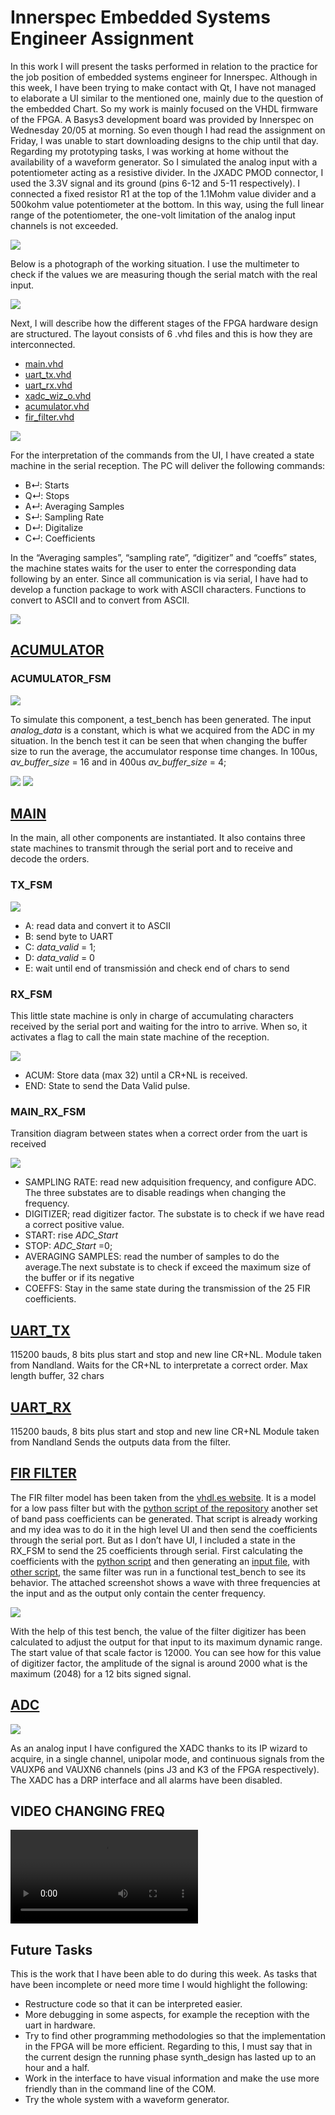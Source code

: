# Innerspec Embedded Systems Engineer Assignment
In this work I will present the tasks performed in relation to the practice for the job position of embedded systems engineer for Innerspec.
Although in this week, I have been trying to make contact with Qt, I have not managed to elaborate a UI similar to the mentioned one, mainly due to the question of the embedded Chart. So my work is mainly focused on the VHDL firmware of the FPGA.
A Basys3 development board was provided by Innerspec on Wednesday 20/05 at morning. So even though I had read the assignment on Friday, I was unable to start downloading designs to the chip until that day.
Regarding my prototyping tasks, I was working at home without the availability of a waveform generator. So I simulated the analog input with a potentiometer acting as a resistive divider.
In the JXADC PMOD connector, I used the 3.3V signal and its ground (pins 6-12 and 5-11 respectively). I connected a fixed resistor R1 at the top of the 1.1Mohm value divider and a 500kohm value potentiometer at the bottom. In this way, using the full linear range of the potentiometer, the one-volt limitation of the analog input channels is not exceeded.

<img src="media/PMOD%20Connection.png">

Below is a photograph of the working situation. I use the multimeter to check if the values we are measuring though the serial match with the real input.

<img src="media/basys3.png">

Next, I will describe how the different stages of the FPGA hardware design are structured. The layout consists of 6 .vhd files and this is how they are interconnected.

* [main.vhd](Innerspec_project.srcs/sources_1/new/main.vhd)
* [uart_tx.vhd](Innerspec_project.srcs/sources_1/new/UART_TX.vhd)
* [uart_rx.vhd](Innerspec_project.srcs/sources_1/new/UART_RX.vhd)
* [xadc_wiz_o.vhd](Innerspec_project.srcs/sources_1/ip/xadc_wiz_0/xadc_wiz_0.vhd)
* [acumulator.vhd](Innerspec_project.srcs/sources_1/new/acumulator.vhd)
* [fir_filter.vhd](Innerspec_project.srcs/sources_1/new/FIR.vhd)

<img src="media/block%20diagram.png">

For the interpretation of the commands from the UI, I have created a state machine in the serial reception. The PC will deliver the following commands:

* B↵: Starts
* Q↵: Stops
* A↵: Averaging Samples
* S↵: Sampling Rate
* D↵: Digitalize
* C↵: Coefficients

In the “Averaging samples”, “sampling rate”, “digitizer” and “coeffs” states, the machine states waits for the user to enter the corresponding data following by an enter.
Since all communication is via serial, I have had to develop a function package to work with ASCII characters. Functions to convert to ASCII and to convert from ASCII.

<img src="media/serial.png">

## [ACUMULATOR](Innerspec_project.srcs/sources_1/new/acumulator.vhd)

### ACUMULATOR_FSM

<img src="media/Average%20FSM.png">

To simulate this component, a test_bench has been generated. The input _analog_data_ is a constant, which is what we acquired from the ADC in my situation. In the bench test it can be seen that when changing the buffer size to run the average, the accumulator response time changes. In 100us, _av_buffer_size_ = 16 and in 400us _av_buffer_size_ = 4;

<img src="media/acumulator_tb.png">
<img src="media/acumulator_serial.png">

## [MAIN](Innerspec_project.srcs/sources_1/new/main.vhd)
In the main, all other components are instantiated. It also contains three state machines to transmit through the serial port and to receive and decode the orders.

### TX_FSM
<img src="media/UART_TX_FSM.png">

* A: read data and convert it to ASCII
* B: send byte to UART
* C: _data_valid_ = 1;
* D: _data_valid_ = 0
* E: wait until end of transmissión and check end of chars to send

### RX_FSM

This little state machine is only in charge of accumulating characters received by the serial port and waiting for the intro to arrive. When so, it activates a flag to call the main state machine of the reception.

<img src="media/UART_RX_ENTER_FSM.png">

* ACUM: Store data (max 32) until a CR+NL is received.
* END: State to send the Data Valid pulse.

### MAIN_RX_FSM

Transition diagram between states when a correct order from the uart is received

<img src="media/UART_RX_DECOD_FSM.png">

* SAMPLING RATE: read new adquisition frequency, and configure ADC. The three substates are to disable readings when changing the frequency.
* DIGITIZER; read digitizer factor. The substate is to check if we have read a correct positive value.
* START: rise _ADC_Start_
* STOP: _ADC_Start_ =0;
* AVERAGING SAMPLES: read the number of samples to do the average.The next substate is to check if exceed the maximum size of the buffer or if its negative
* COEFFS: Stay in the same state during the transmission of the 25 FIR coefficients.

## [UART_TX](Innerspec_project.srcs/sources_1/new/UART_TX.vhd)
115200 bauds, 8 bits plus start and stop and new line CR+NL.
Module taken from Nandland.
Waits for the CR+NL to interpretate a correct order.
Max length buffer, 32 chars

## [UART_RX](Innerspec_project.srcs/sources_1/new/UART_RX.vhd)
115200 bauds, 8 bits plus start and stop and new line CR+NL
Module taken from Nandland
Sends the outputs data from the filter.

## [FIR FILTER](Innerspec_project.srcs/sources_1/new/FIR.vhd)
The FIR filter model has been taken from the [vhdl.es website](https://vhdl.es/filtro-fir-vhdl/). It is a model for a low pass filter but with the [python script of the repository](master/Python/bandpass%20coeffs.py) another set of band pass coefficients can be generated. That script is already working and my idea was to do it in the high level UI and then send the coefficients through the serial port. But as I don’t have UI, I included a state in the RX_FSM to send the 25 coefficients through serial.
First calculating the coefficients with the [python script](master/Python/bandpass%20coeffs.py) and then generating an [input file](master/Python/input%20samples.txt), with [other script](master/Python/filtro%20fir%20fixed%20point.py), the same filter was run in a functional test_bench to see its behavior. The attached screenshot shows a wave with three frequencies at the input and as the output only contain the center frequency.

<img src="media/FIR_tb.png">

With the help of this test bench, the value of the filter digitizer has been calculated to adjust the output for that input to its maximum dynamic range. The start value of that scale factor is 12000. You can see how for this value of digitizer factor, the amplitude of the signal is around 2000 what is the maximum (2048) for a 12 bits signed signal.

## [ADC](Innerspec_project.srcs/sources_1/ip/xadc_wiz_0/xadc_wiz_0.vhd)

<img src="media/XADC_wiz.png">

As an analog input I have configured the XADC thanks to its IP wizard to acquire, in a single channel, unipolar mode, and continuous signals from the VAUXP6 and VAUXN6 channels (pins J3 and K3 of the FPGA respectively). The XADC has a DRP interface and all alarms have been disabled.

## VIDEO CHANGING FREQ

<video>
  <source src="media/VID-20200524-WA0001.mp4">
</video>

## **Future Tasks**

This is the work that I have been able to do during this week. As tasks that have been incomplete or need more time I would highlight the following:
* Restructure code so that it can be interpreted easier.
* More debugging in some aspects, for example the reception with the uart in hardware.
* Try to find other programming methodologies so that the implementation in the FPGA will be more efficient. Regarding to this, I must say that in the current design the running phase synth_design has lasted up to an hour and a half.
* Work in the interface to have visual information and make the use more friendly than in the command line of the COM.
* Try the whole system with a waveform generator.


